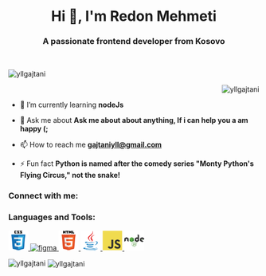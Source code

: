 <h1 align="center">Hi 👋, I'm Redon Mehmeti</h1>
<h3 align="center">A passionate frontend developer from Kosovo</h3>
<br>

<p align="left"> <img src="https://komarev.com/ghpvc/?username=RedonMehmeti&label=Profile%20views&color=0e75b6&style=flat" alt="yllgajtani" /> </p>

<p align="right"> <img src="https://imgs.search.brave.com/3HVkS_1LSc5GJoiExA1IbnNmny93YkiiQpBHNJF9RiM/rs:fit:860:0:0:0/g:ce/aHR0cHM6Ly9tZWRp/YTIuZ2lwaHkuY29t/L21lZGlhL3YxLlky/bGtQVGM1TUdJM05q/RXhhSE13ZW5jMVlt/Sm1abmx4T1RWdlpu/TnFZVGMwT0dGMmQy/azJOMmx6ZVhGamQy/MXJabmR2WnlabGNE/MTJNVjluYVdaelgz/TmxZWEpqYUNaamRE/MW4vdnpPMFZjOGIy/VkJMaS8yMDAuZ2lm.gif" alt="yllgajtani" /> </p>



- 🌱 I’m currently learning **nodeJs**

- 💬 Ask me about **Ask me about about anything, If i can help you a am happy (;**

- 📫 How to reach me **gajtaniyll@gmail.com**

- ⚡ Fun fact **Python is named after the comedy series "Monty Python's Flying Circus," not the snake!**

<h3 align="left">Connect with me:</h3>
<p align="left">
</p>

<h3 align="left">Languages and Tools:</h3>
<p align="left"> <a href="https://www.w3schools.com/css/" target="_blank" rel="noreferrer"> <img src="https://raw.githubusercontent.com/devicons/devicon/master/icons/css3/css3-original-wordmark.svg" alt="css3" width="40" height="40"/> </a> <a href="https://www.figma.com/" target="_blank" rel="noreferrer"> <img src="https://www.vectorlogo.zone/logos/figma/figma-icon.svg" alt="figma" width="40" height="40"/> </a> <a href="https://www.w3.org/html/" target="_blank" rel="noreferrer"> <img src="https://raw.githubusercontent.com/devicons/devicon/master/icons/html5/html5-original-wordmark.svg" alt="html5" width="40" height="40"/> </a> <a href="https://www.java.com" target="_blank" rel="noreferrer"> <img src="https://raw.githubusercontent.com/devicons/devicon/master/icons/java/java-original.svg" alt="java" width="40" height="40"/> </a> <a href="https://developer.mozilla.org/en-US/docs/Web/JavaScript" target="_blank" rel="noreferrer"> <img src="https://raw.githubusercontent.com/devicons/devicon/master/icons/javascript/javascript-original.svg" alt="javascript" width="40" height="40"/> </a> <a href="https://nodejs.org" target="_blank" rel="noreferrer"> <img src="https://raw.githubusercontent.com/devicons/devicon/master/icons/nodejs/nodejs-original-wordmark.svg" alt="nodejs" width="40" height="40"/> </a> </p>

<p><img align="left" src="https://github-readme-stats.vercel.app/api/top-langs?username=RedonMehmeti&show_icons=true&locale=en&layout=compact" alt="yllgajtani" /></p>

<p>&nbsp;<img align="center" src="https://github-readme-stats.vercel.app/api?username=RedonMehmeti&show_icons=true&locale=en" alt="yllgajtani" /></p>

